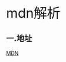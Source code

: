 <font style="font-size: 36px;">mdn解析</font>

## 一.地址
[MDN](https://developer.mozilla.org/zh-CN/docs/Web/JavaScript)
